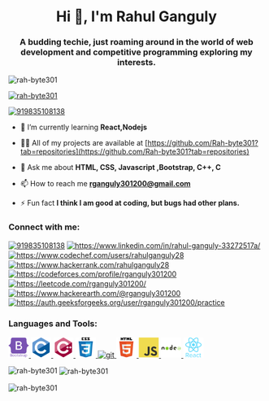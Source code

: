 <h1 align="center">Hi 👋, I'm Rahul Ganguly</h1>
<h3 align="center">A budding techie, just roaming around in the world of web development and competitive programming exploring my interests.</h3>

<p align="left"> <img src="https://komarev.com/ghpvc/?username=rah-byte301&label=Profile%20views&color=0e75b6&style=flat" alt="rah-byte301" /> </p>

<p align="left"> <a href="https://github.com/ryo-ma/github-profile-trophy"><img src="https://github-profile-trophy.vercel.app/?username=rah-byte301" alt="rah-byte301" /></a> </p>

<p align="left"> <a href="https://twitter.com/919835108138" target="blank"><img src="https://img.shields.io/twitter/follow/919835108138?logo=twitter&style=for-the-badge" alt="919835108138" /></a> </p>

- 🌱 I’m currently learning **React,Nodejs**

- 👨‍💻 All of my projects are available at [https://github.com/Rah-byte301?tab=repositories](https://github.com/Rah-byte301?tab=repositories)

- 💬 Ask me about **HTML, CSS, Javascript ,Bootstrap, C++, C**

- 📫 How to reach me **rganguly301200@gmail.com**

- ⚡ Fun fact **I think I am good at coding, but bugs had other plans.**

<h3 align="left">Connect with me:</h3>
<p align="left">
<a href="https://twitter.com/919835108138" target="blank"><img align="center" src="https://raw.githubusercontent.com/rahuldkjain/github-profile-readme-generator/master/src/images/icons/Social/twitter.svg" alt="919835108138" height="30" width="40" /></a>
<a href="https://linkedin.com/in/https://www.linkedin.com/in/rahul-ganguly-33272517a/" target="blank"><img align="center" src="https://raw.githubusercontent.com/rahuldkjain/github-profile-readme-generator/master/src/images/icons/Social/linked-in-alt.svg" alt="https://www.linkedin.com/in/rahul-ganguly-33272517a/" height="30" width="40" /></a>
<a href="https://www.codechef.com/users/https://www.codechef.com/users/rahulganguly28" target="blank"><img align="center" src="https://cdn.jsdelivr.net/npm/simple-icons@3.1.0/icons/codechef.svg" alt="https://www.codechef.com/users/rahulganguly28" height="30" width="40" /></a>
<a href="https://www.hackerrank.com/https://www.hackerrank.com/rahulganguly28" target="blank"><img align="center" src="https://raw.githubusercontent.com/rahuldkjain/github-profile-readme-generator/master/src/images/icons/Social/hackerrank.svg" alt="https://www.hackerrank.com/rahulganguly28" height="30" width="40" /></a>
<a href="https://codeforces.com/profile/https://codeforces.com/profile/rganguly301200" target="blank"><img align="center" src="https://raw.githubusercontent.com/rahuldkjain/github-profile-readme-generator/master/src/images/icons/Social/codeforces.svg" alt="https://codeforces.com/profile/rganguly301200" height="30" width="40" /></a>
<a href="https://www.leetcode.com/https://leetcode.com/rganguly301200/" target="blank"><img align="center" src="https://raw.githubusercontent.com/rahuldkjain/github-profile-readme-generator/master/src/images/icons/Social/leet-code.svg" alt="https://leetcode.com/rganguly301200/" height="30" width="40" /></a>
<a href="https://www.hackerearth.com/https://www.hackerearth.com/@rganguly301200" target="blank"><img align="center" src="https://raw.githubusercontent.com/rahuldkjain/github-profile-readme-generator/master/src/images/icons/Social/hackerearth.svg" alt="https://www.hackerearth.com/@rganguly301200" height="30" width="40" /></a>
<a href="https://auth.geeksforgeeks.org/user/https://auth.geeksforgeeks.org/user/rganguly301200/practice" target="blank"><img align="center" src="https://raw.githubusercontent.com/rahuldkjain/github-profile-readme-generator/master/src/images/icons/Social/geeks-for-geeks.svg" alt="https://auth.geeksforgeeks.org/user/rganguly301200/practice" height="30" width="40" /></a>
</p>

<h3 align="left">Languages and Tools:</h3>
<p align="left"> <a href="https://getbootstrap.com" target="_blank" rel="noreferrer"> <img src="https://raw.githubusercontent.com/devicons/devicon/master/icons/bootstrap/bootstrap-plain-wordmark.svg" alt="bootstrap" width="40" height="40"/> </a> <a href="https://www.cprogramming.com/" target="_blank" rel="noreferrer"> <img src="https://raw.githubusercontent.com/devicons/devicon/master/icons/c/c-original.svg" alt="c" width="40" height="40"/> </a> <a href="https://www.w3schools.com/cpp/" target="_blank" rel="noreferrer"> <img src="https://raw.githubusercontent.com/devicons/devicon/master/icons/cplusplus/cplusplus-original.svg" alt="cplusplus" width="40" height="40"/> </a> <a href="https://www.w3schools.com/css/" target="_blank" rel="noreferrer"> <img src="https://raw.githubusercontent.com/devicons/devicon/master/icons/css3/css3-original-wordmark.svg" alt="css3" width="40" height="40"/> </a> <a href="https://git-scm.com/" target="_blank" rel="noreferrer"> <img src="https://www.vectorlogo.zone/logos/git-scm/git-scm-icon.svg" alt="git" width="40" height="40"/> </a> <a href="https://www.w3.org/html/" target="_blank" rel="noreferrer"> <img src="https://raw.githubusercontent.com/devicons/devicon/master/icons/html5/html5-original-wordmark.svg" alt="html5" width="40" height="40"/> </a> <a href="https://developer.mozilla.org/en-US/docs/Web/JavaScript" target="_blank" rel="noreferrer"> <img src="https://raw.githubusercontent.com/devicons/devicon/master/icons/javascript/javascript-original.svg" alt="javascript" width="40" height="40"/> </a> <a href="https://nodejs.org" target="_blank" rel="noreferrer"> <img src="https://raw.githubusercontent.com/devicons/devicon/master/icons/nodejs/nodejs-original-wordmark.svg" alt="nodejs" width="40" height="40"/> </a> <a href="https://reactjs.org/" target="_blank" rel="noreferrer"> <img src="https://raw.githubusercontent.com/devicons/devicon/master/icons/react/react-original-wordmark.svg" alt="react" width="40" height="40"/> </a> </p>

<p><img align="left" src="https://github-readme-stats.vercel.app/api/top-langs?username=rah-byte301&show_icons=true&locale=en&layout=compact" alt="rah-byte301" /></p>

<p>&nbsp;<img align="center" src="https://github-readme-stats.vercel.app/api?username=rah-byte301&show_icons=true&locale=en" alt="rah-byte301" /></p>

<p><img align="center" src="https://github-readme-streak-stats.herokuapp.com/?user=rah-byte301&" alt="rah-byte301" /></p>
